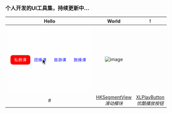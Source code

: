 

### 个人开发的UI工具集，持续更新中...

|Hello|World|!|
|:---:|:---:|:---:|
|![image](https://github.com/SherlockQi/HKNote/blob/master/HKSegmentView.gif)|![image](https://github.com/mengxianliang/XLPlayButton/blob/master/GIF/2.gif)||
#|[HKSegmentView](https://github.com/SherlockQi/HKSegmentView)<br>*滑动模块*|[XLPlayButton](https://github.com/mengxianliang/XLPlayButton)<br>*优酷播放按钮*||




